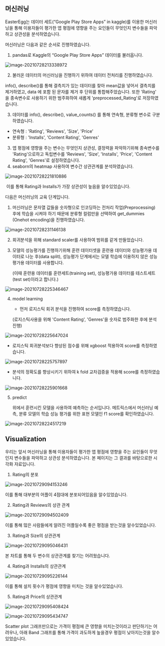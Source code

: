 ## 머신러닝

EasterEgg는 데이터 세트(“Google Play Store Apps”  in kaggle)를 이용한 머신러닝을 통해 이용자들이 평가한 앱 평점에 영향을 주는 요인들이 무엇인지 변수들을 파악하고 상관성을 분석하였습니다.

머신러닝은 다음과 같은 순서로 진행하였습니다.

1. pandas로 Kaggle의 “Google Play Store Apps” 데이터를 불러옵니다.

![image-20210728213338972](https://user-images.githubusercontent.com/85269812/127595503-dde1898a-4925-4d27-bc9d-b8c3e72493ed.png)

2.  불러온 데이터의 머신러닝을 진행하기 위하여 데이터 전처리를 진행하였습니다. 

 info(), describe()를 통해 결측치가 있는 데이터를 찾아 mean값을 넣어서 결측치를 제거하였고, data 에 포함 된 문자를 제거 후 단위를 통합해주었습니다. 또한 'Rating' 을 종속변수로 사용하기 위한 범주화하여 새롭게 'preprocessed_Rating'로 저장하였습니다.

3.  데이터를 info(), describe(), value_counts() 를 통해 연속형, 분류형 변수로 구분하였습니다.

* 연속형 : 'Rating', 'Reviews', 'Size', 'Price'
* 분류형 : 'Installs', 'Content Rating', 'Genres'

3. 앱 평점에 영향을 주는 변수는 무엇인지 상관성, 결정력을 파악하기위해 종속변수를 'Rating'으로하고 독립변수를 'Reviews', 'Size', 'Installs', 'Price', 'Content Rating', 'Genres'로  설정하였습니다.
4. seaborn의 heatmap 사용하여 변수간 상관관계를 분석하였습니다.

![image-20210728221810886](https://user-images.githubusercontent.com/85269812/127595517-426d46da-473e-4c1e-9b3d-3a12fb15afd4.png)

​	이를 통해 Rating과 Installs가 가장 상관성이 높음을 알수있었습니다.

다음은 머신러닝의 교육 단계입니다.

1. 머신러닝은 문자열 값들을 숫자형으로 인코딩하는 전처리 작업(Preprocessing) 후에 학습을 시켜야 하기 때문에 분류형 컬럼만을 선택하여  get_dummies (Onehot encoding)을 진행하였습니다.

![image-20210728231146138](https://user-images.githubusercontent.com/85269812/127595548-e67ecf08-a124-4578-8439-a43501c47524.png)

2. 회귀분석을 위해 standard scaler를 사용하여 범위를 같게 만들었습니다.

3. 모델의 성능평가를 진행하기위해 훈련 데이터셋을 훈련용 데이터와 성능평가용 데이터로 나눈 후(data split), 성능평가 단계에서는 모델 학습에 이용하지 않은 성능평가용 데이터를 사용합니다.

   (이때 훈련용 데이터를 훈련세트(training set), 성능평가용 데이터를 테스트세트(test set)이라고 합니다.)

![image-20210728225346467](https://user-images.githubusercontent.com/85269812/127595539-d8c558b6-43d0-46f5-b2d9-0671b43b2ad0.png)

4. model learning

   * 먼저 로지스틱 회귀 분석을 진행하여 score를 측정하였습니다.

   (로지스틱사용을 위해 'Content Rating', 'Genres'을 숫자로 범주화한 후에 분석 진행)

![image-20210728225647024](https://user-images.githubusercontent.com/85269812/127595541-8250606f-cb0e-4a52-bd43-3df94ae7fc35.png)

   * 로지스틱 회귀분석보다 향상된 점수를 위해 xgboost 적용하여  score를 측정하였습니다.

![image-20210728225757897](https://user-images.githubusercontent.com/85269812/127595543-854699f2-d291-4f1f-af30-ed65cdd286d1.png)

   * 분석의 정확도를 향상시키기 위하여 k fold 교차검증을 적용해 score를 측정하였습니다.

![image-20210728225901668](https://user-images.githubusercontent.com/85269812/127595545-b60239cc-99dd-4329-bd13-f7cf74b3bb4d.png)

5. predict

   위에서 훈련시킨 모델을 사용하여 예측하는 순서입니다. 메트릭스에서  머신러닝 예측, 분류 모델의 학습 성능 평가를 위한 표현 모델인 f1 score를 확인하였습니다.

![image-20210728224517219](https://user-images.githubusercontent.com/85269812/127595533-7df473e1-b5c1-48a7-8926-5132f1d9d3bb.png)



## Visualization

우리는 앞서 머신러닝을 통해 이용자들이 평가한 앱 평점에 영향을 주는 요인들이 무엇인지 변수들을 파악하고 상관성 분석하였습니다. 본 페이지는 그 결과를 바탕으로한 시각화 자료입니다.

1.  Rating의 분포

![image-20210729094153246](https://user-images.githubusercontent.com/85269812/127595474-7cb519e1-249a-4a10-926a-43b3d4c800e3.png)

이를 통해 대부분의 어플이 4점대에 분포되어있음을 알수있었습니다.

2. Rating과 Reviews의 상관 관계

![image-20210729094502409](https://user-images.githubusercontent.com/85269812/127595481-acd7a845-72d4-479e-b594-f627b217b8e0.png)

이를 통해 많은 사람들에게 알려진 어플일수록 좋은 평점을 받는것을 알수있었습니다.

3. Rating과 Size의 상관관계

![image-20210729095046431](https://user-images.githubusercontent.com/85269812/127595483-510564ec-09cc-4c3c-8294-3bc0ec6ec629.png)

본 차트를 통해 두 변수의 상관관계를 찾기는 어려웠습니다.

4. Rating과 Installs의 상관관계

![image-20210729095226144](https://user-images.githubusercontent.com/85269812/127595488-3241b68a-73fd-4458-a9de-7edfefd13f3b.png)

이를 통해 설치 횟수가 평점에 영향을 미치는 것을 알수있었습니다.

5. Rating과 Price의 상관관계

![image-20210729095408424](https://user-images.githubusercontent.com/85269812/127595494-5e7e883b-877a-4095-b474-99afe04298f7.png)

![image-20210729095434747](https://user-images.githubusercontent.com/85269812/127596075-eb8874d0-52d8-4a5d-8642-a0ad9df61cc7.png)

Scatter plot 그래프만으로는 가격이 평점에 큰 영향을 미치는것이라고 판단하기는 어려우나, 아래 Band 그래프를 통해 가격이 과도하게 높을경우 평점이 낮아지는것을 알수있었습니다.
